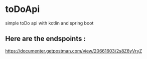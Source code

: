 # toDoApi
simple toDo api with kotlin and spring boot

## Here are the endspoints : 
https://documenter.getpostman.com/view/20661603/2s8Z6yVryZ
